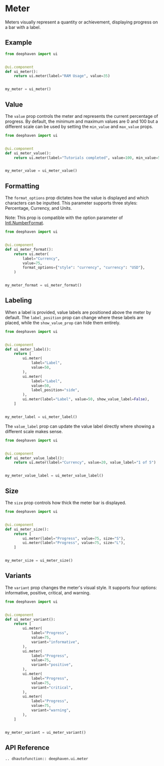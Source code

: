# Meter

Meters visually represent a quantity or achievement, displaying progress on a bar with a label.

## Example

```python
from deephaven import ui


@ui.component
def ui_meter():
    return ui.meter(label="RAM Usage", value=35)


my_meter = ui_meter()
```

## Value

The `value` prop controls the meter and represents the current percentage of progress. By default, the minimum and maximum values are 0 and 100 but a different scale can be used by setting the `min_value` and `max_value` props. 

```python
from deephaven import ui


@ui.component
def ui_meter_value():
    return ui.meter(label="Tutorials completed", value=100, min_value=50, max_value=150)


my_meter_value = ui_meter_value()
```

## Formatting

The `format_options` prop dictates how the value is displayed and which characters can be inputted. This parameter supports three styles: Percentage, Currency, and Units.

Note: This prop is compatible with the option parameter of [Intl.NumberFormat](https://developer.mozilla.org/en-US/docs/Web/JavaScript/Reference/Global_Objects/NumberFormat).

```python
from deephaven import ui


@ui.component
def ui_meter_format():
    return ui.meter(
        label="Currency",
        value=75,
        format_options={"style": "currency", "currency": "USD"},
    )


my_meter_format = ui_meter_format()
```

## Labeling

When a label is provided, value labels are positioned above the meter by default. The `label_position` prop can change where these labels are placed, while the `show_value_prop` can hide them entirely.

```python
from deephaven import ui


@ui.component
def ui_meter_label():
    return [
        ui.meter(
            label="Label",
            value=50,
        ),
        ui.meter(
            label="Label",
            value=50,
            label_position="side",
        ),
        ui.meter(label="Label", value=50, show_value_label=False),
    ]


my_meter_label = ui_meter_label()
```

The `value_label` prop can update the value label directly where showing a different scale makes sense.

```python
from deephaven import ui


@ui.component
def ui_meter_value_label():
    return ui.meter(label="Currency", value=20, value_label="1 of 5")


my_meter_value_label = ui_meter_value_label()
```

## Size

The `size` prop controls how thick the meter bar is displayed.

```python
from deephaven import ui


@ui.component
def ui_meter_size():
    return [
        ui.meter(label="Progress", value=75, size="S"),
        ui.meter(label="Progress", value=75, size="L"),
    ]


my_meter_size = ui_meter_size()
```

## Variants

The `variant` prop changes the meter's visual style. It supports four options: informative, positive, critical, and warning. 

```python
from deephaven import ui


@ui.component
def ui_meter_variant():
    return [
        ui.meter(
            label="Progress",
            value=75,
            variant="informative",
        ),
        ui.meter(
            label="Progress",
            value=75,
            variant="positive",
        ),
        ui.meter(
            label="Progress",
            value=75,
            variant="critical",
        ),
        ui.meter(
            label="Progress",
            value=75,
            variant="warning",
        ),
    ]


my_meter_variant = ui_meter_variant()
```

## API Reference

```{eval-rst}
.. dhautofunction:: deephaven.ui.meter
```